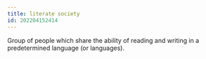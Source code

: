 ```yaml
---
title: literate society
id: 202204152414
---
```


Group of people which share the ability of reading and writing in a predetermined language (or languages).
